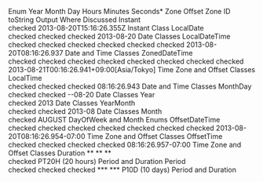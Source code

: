 Enum	Year	Month	Day	Hours	Minutes	Seconds*	Zone Offset	Zone ID	toString Output	Where Discussed
Instant	 	 	 	 	 	
checked
 	 	2013-08-20T15:16:26.355Z	Instant Class
LocalDate	
checked
checked
checked
 	 	 	 	 	2013-08-20	Date Classes
LocalDateTime	
checked
checked
checked
checked
checked
checked
 	 	2013-08-20T08:16:26.937	Date and Time Classes
ZonedDateTime	
checked
checked
checked
checked
checked
checked
checked
checked
2013-08-21T00:16:26.941+09:00[Asia/Tokyo]	Time Zone and Offset Classes
LocalTime	 	 	 	
checked
checked
checked
 	 	08:16:26.943	Date and Time Classes
MonthDay	 	
checked
checked
 	 	 	 	 	--08-20	Date Classes
Year	
checked
 	 	 	 	 	 	 	2013	Date Classes
YearMonth	
checked
checked
 	 	 	 	 	 	2013-08	Date Classes
Month	 	
checked
 	 	 	 	 	 	AUGUST	DayOfWeek and Month Enums
OffsetDateTime	
checked
checked
checked
checked
checked
checked
checked
 	2013-08-20T08:16:26.954-07:00	Time Zone and Offset Classes
OffsetTime	 	 	 	
checked
checked
checked
checked
 	08:16:26.957-07:00	Time Zone and Offset Classes
Duration	 	 	**	**	**	
checked
 	 	PT20H (20 hours)	Period and Duration
Period	
checked
checked
checked
 	 	 	***	***	P10D (10 days)	Period and Duration